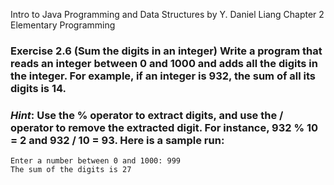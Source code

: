 Intro to Java Programming and Data Structures by Y. Daniel Liang
Chapter 2 Elementary Programming

### Exercise 2.6 (Sum the digits in an integer) Write a program that reads an integer between 0 and 1000 and adds all the digits in the integer. For example, if an integer is 932, the sum of all its digits is 14. 
### *Hint*: Use the % operator to extract digits, and use the / operator to remove the extracted digit. For instance, 932 % 10 = 2 and 932 / 10 = 93. Here is a sample run:

    Enter a number between 0 and 1000: 999
    The sum of the digits is 27
